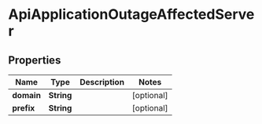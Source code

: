 

# ApiApplicationOutageAffectedServer


## Properties

| Name | Type | Description | Notes |
|------------ | ------------- | ------------- | -------------|
|**domain** | **String** |  |  [optional] |
|**prefix** | **String** |  |  [optional] |



